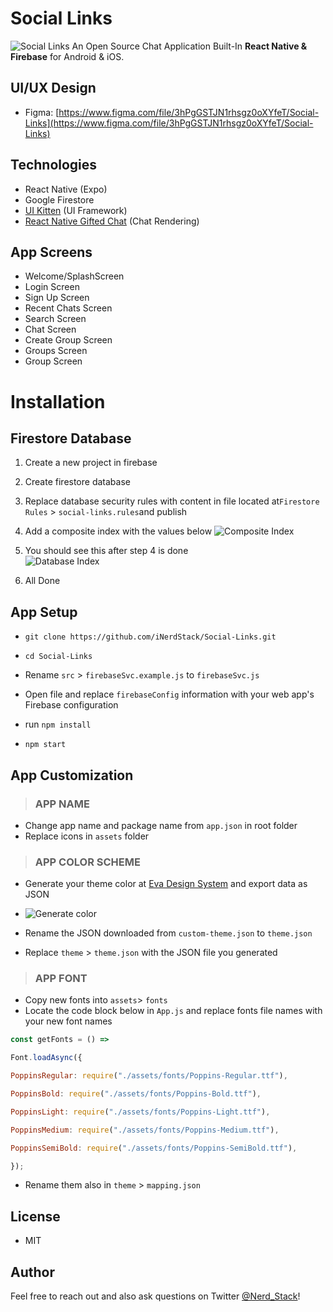 # Social Links

![Social Links](https://i.imgur.com/ovOFP33.jpg)
An Open Source Chat Application Built-In **React Native & Firebase** for Android & iOS. 


## UI/UX Design
-  Figma: [https://www.figma.com/file/3hPgGSTJN1rhsgz0oXYfeT/Social-Links](https://www.figma.com/file/3hPgGSTJN1rhsgz0oXYfeT/Social-Links)

## Technologies
- React Native (Expo)
- Google Firestore
-   [UI Kitten](https://akveo.github.io/react-native-ui-kitten/) (UI Framework)
- [React Native Gifted Chat](https://github.com/FaridSafi/react-native-gifted-chat) (Chat Rendering)

## App Screens
- Welcome/SplashScreen
- Login Screen
- Sign Up Screen
- Recent Chats Screen
- Search Screen
- Chat Screen
- Create Group Screen
- Groups Screen
- Group Screen

# Installation
## Firestore Database
1. Create a new project in firebase 
2.  Create firestore database
3. Replace database security rules with content in file located at`Firestore Rules` > `social-links.rules`and publish
4.  Add a composite index with the values below
![Composite Index](https://i.imgur.com/HsMctQZ.jpg)
5. You should see this after step 4 is done  
![Database Index](https://i.imgur.com/2r9y6Mn.jpg)

6. All Done

## App Setup
  
 - `git clone https://github.com/iNerdStack/Social-Links.git`
 
 -    `cd Social-Links`
 
 -   Rename `src` > `firebaseSvc.example.js` to `firebaseSvc.js`
 -  Open file and replace `firebaseConfig` information with your web app's Firebase configuration
 -  run `npm install`
 
 - `npm start`


## App Customization
> ### APP NAME 
 - Change app name and package name from `app.json` in root folder
 - Replace icons in `assets` folder
 
 > ### APP COLOR SCHEME
 - Generate your theme color at [Eva Design System](https://colors.eva.design/) and export data as JSON
 
 - ![Generate color](https://akveo.github.io/react-native-ui-kitten/docs/assets/images/articles/guides/branding-export-theme.gif)
 
 - Rename the JSON downloaded from `custom-theme.json` to `theme.json`
 - Replace `theme` > `theme.json` with the JSON file you generated

 
 > ### APP FONT
- Copy new fonts into `assets`> `fonts`
- Locate the code block below in `App.js` and replace fonts file names with your new font names

```js
const getFonts = () =>

Font.loadAsync({

PoppinsRegular: require("./assets/fonts/Poppins-Regular.ttf"),

PoppinsBold: require("./assets/fonts/Poppins-Bold.ttf"),

PoppinsLight: require("./assets/fonts/Poppins-Light.ttf"),

PoppinsMedium: require("./assets/fonts/Poppins-Medium.ttf"),

PoppinsSemiBold: require("./assets/fonts/Poppins-SemiBold.ttf"),

});
```

- Rename them also in `theme` > `mapping.json`

## License
- MIT

## Author

Feel free to reach out and also ask questions on Twitter  [@Nerd_Stack](https://www.twitter.com/Nerd_Stack)! 
